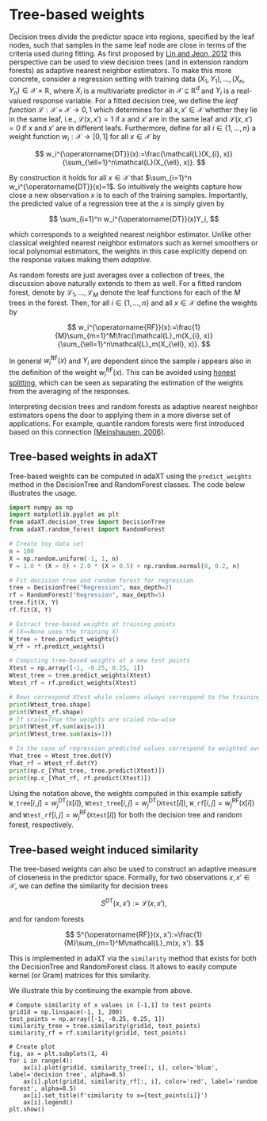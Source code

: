 # Tree-based weights

Decision trees divide the predictor space into regions, specified by the leaf
nodes, such that samples in the same leaf node are close in terms of the
criteria used during fitting. As first proposed by
[Lin and Jeon, 2012](https://doi.org/10.1198/016214505000001230) this
perspective can be used to view decision trees (and in extension random forests)
as adaptive nearest neighbor estimators. To make this more concrete, consider a
regression setting with training data
$(X_1, Y_1),\ldots,(X_n, Y_n)\in\mathcal{X}\times\mathbb{R}$, where $X_i$ is a
multivariate predictor in $\mathcal{X}\subseteq\mathbb{R}^d$ and $Y_i$ is a
real-valued response variable. For a fitted decision tree, we define the _leaf
function_ $\mathcal{L}:\mathcal{X}\times\mathcal{X}\rightarrow{0,1}$ which
determines for all $x,x'\in\mathcal{X}$ whether they lie in the same leaf, i.e.,
$\mathcal{L}(x, x')=1$ if $x$ and $x'$ are in the same leaf and
$\mathcal{L}(x,x')=0$ if $x$ and $x'$ are in different leafs. Furthermore,
define for all $i\in\{1,\ldots,n\}$ a weight function
$w_i:\mathcal{X}\rightarrow[0,1]$ for all $x\in\mathcal{X}$ by

$$
w_i^{\operatorname{DT}}(x):=\frac{\mathcal{L}(X_{i}, x)}{\sum_{\ell=1}^n\mathcal{L}(X_{\ell}, x)}.
$$

By construction it holds for all $x\in\mathcal{X}$ that
$\sum_{i=1}^n w_i^{\operatorname{DT}}(x)=1$. So intuitively the weights capture
how close a new observation $x$ is to each of the training samples. Importantly,
the predicted value of a regression tree at the $x$ is simply given by

$$
\sum_{i=1}^n w_i^{\operatorname{DT}}(x)Y_i,
$$

which corresponds to a weighted nearest neighbor estimator. Unlike other
classical weighted nearest neighbor estimators such as kernel smoothers or local
polynomial estimators, the weights in this case explicitly depend on the
response values making them _adaptive_.

As random forests are just averages over a collection of trees, the discussion
above naturally extends to them as well. For a fitted random forest, denote by
$\mathcal{L}_1,\ldots,\mathcal{L}_M$ denote the leaf functions for each of the
$M$ trees in the forest. Then, for all $i\in\{1,\ldots,n\}$ and all
$x\in\mathcal{X}$ define the weights by

$$
w_i^{\operatorname{RF}}(x):=\frac{1}{M}\sum_{m=1}^M\frac{\mathcal{L}_m(X_{i}, x)}{\sum_{\ell=1}^n\mathcal{L}_m(X_{\ell}, x)}.
$$

In general $w_i^{\operatorname{RF}}(x)$ and $Y_i$ are dependent since the sample
$i$ appears also in the definition of the weight $w_i^{\operatorname{RF}}(x)$.
This can be avoided using
[honest splitting](/docs/user_guide/honest_splitting.md), which can be seen as
separating the estimation of the weights from the averaging of the responses.

Interpreting decision trees and random forests as adaptive nearest neighbor
estimators opens the door to applying them in a more diverse set of
applications. For example, quantile random forests were first introduced based
on this connection
[(Meinshausen, 2006)](https://jmlr.csail.mit.edu/papers/v7/meinshausen06a.html).

## Tree-based weights in adaXT

Tree-based weights can be computed in adaXT using the `predict_weights` method
in the DecisionTree and RandomForest classes. The code below illustrates the
usage.

```python
import numpy as np
import matplotlib.pyplot as plt
from adaXT.decision_tree import DecisionTree
from adaXT.random_forest import RandomForest

# Create toy data set
n = 100
X = np.random.uniform(-1, 1, n)
Y = 1.0 * (X > 0) + 2.0 * (X > 0.5) + np.random.normal(0, 0.2, n)

# Fit decision tree and random forest for regression
tree = DecisionTree("Regression", max_depth=2)
rf = RandomForest("Regression", max_depth=5)
tree.fit(X, Y)
rf.fit(X, Y)

# Extract tree-based weights at training points
# (X==None uses the training X)
W_tree = tree.predict_weights()
W_rf = rf.predict_weights()

# Computing tree-based weights at a new test points
Xtest = np.array([-1, -0.25, 0.25, 1])
Wtest_tree = tree.predict_weights(Xtest)
Wtest_rf = rf.predict_weights(Xtest)

# Rows correspond Xtest while columns always correspond to the training samples
print(Wtest_tree.shape)
print(Wtest_rf.shape)
# If scale=True the weights are scaled row-wise
print(Wtest_rf.sum(axis=1))
print(Wtest_tree.sum(axis=1))

# In the case of regression predicted values correspond to weighted averages of the Y
Yhat_tree = Wtest_tree.dot(Y)
Yhat_rf = Wtest_rf.dot(Y)
print(np.c_[Yhat_tree, tree.predict(Xtest)])
print(np.c_[Yhat_rf, rf.predict(Xtest)])
```

Using the notation above, the weights computed in this example satisfy
$\texttt{W_tree}[i, j]=w_j^{\operatorname{DT}}(\texttt{X}[i])$,
$\texttt{Wtest_tree}[i, j]=w_j^{\operatorname{DT}}(\texttt{Xtest}[i])$,
$\texttt{W_rf}[i, j]=w_j^{\operatorname{RF}}(\texttt{X}[i])$ and
$\texttt{Wtest_rf}[i, j]=w_j^{\operatorname{RF}}(\texttt{Xtest}[i])$ for both
the decision tree and random forest, respectively.

## Tree-based weight induced similarity

The tree-based weights can also be used to construct an adaptive measure of
closeness in the predictor space. Formally, for two observations
$x, x'\in\mathcal{X}$, we can define the similarity for decision trees

$$
S^{\operatorname{DT}}(x, x'):=\mathcal{L}(x, x'),
$$

and for random forests

$$
S^{\operatorname{RF}}(x, x'):=\frac{1}{M}\sum_{m=1}^M\mathcal{L}_m(x, x').
$$

This is implemented in adaXT via the `similarity` method that exists for both
the DecisionTree and RandomForest class. It allows to easily compute kernel (or
Gram) matrices for this similarity.

We illustrate this by continuing the example from above.

```{python}
# Compute similarity of x values in [-1,1] to test points
grid1d = np.linspace(-1, 1, 200)
test_points = np.array([-1, -0.25, 0.25, 1])
similarity_tree = tree.similarity(grid1d, test_points)
similarity_rf = rf.similarity(grid1d, test_points)

# Create plot
fig, ax = plt.subplots(1, 4)
for i in range(4):
    ax[i].plot(grid1d, similarity_tree[:, i], color='blue', label='decision tree', alpha=0.5)
    ax[i].plot(grid1d, similarity_rf[:, i], color='red', label='random forest', alpha=0.5)
    ax[i].set_title(f'similarity to x={test_points[i]}')
    ax[i].legend()
plt.show()
```
